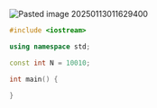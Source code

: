 
![Pasted image 20250113011629400](https://kay-rick.oss-cn-beijing.aliyuncs.com/img/Pasted%20image%2020250113011629.png)


```cpp
#include <iostream>

using namespace std;

const int N = 10010;

int main() {
	
}
```

